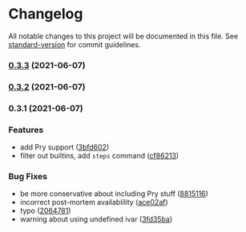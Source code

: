 # Changelog

All notable changes to this project will be documented in this file. See [standard-version](https://github.com/conventional-changelog/standard-version) for commit guidelines.

### [0.3.3](https://github.com/tomdalling/byebug-skipper/compare/v0.3.2...v0.3.3) (2021-06-07)

### [0.3.2](https://github.com/tomdalling/byebug-skipper/compare/v0.3.1...v0.3.2) (2021-06-07)

### 0.3.1 (2021-06-07)


### Features

* add Pry support ([3bfd602](https://github.com/tomdalling/byebug-skipper/commit/3bfd602cd2f41583e22d39986b70572c065f8139))
* filter out builtins, add `steps` command ([cf86213](https://github.com/tomdalling/byebug-skipper/commit/cf862130151f0502774fe48b1706cdb079d48a84))


### Bug Fixes

* be more conservative about including Pry stuff ([8815116](https://github.com/tomdalling/byebug-skipper/commit/881511626eee1a414e73d574e06deb45e655935d))
* incorrect post-mortem availablility ([ace02af](https://github.com/tomdalling/byebug-skipper/commit/ace02afdfc5c8eae39b474776539f2d3b6ac8fc2))
* typo ([2064781](https://github.com/tomdalling/byebug-skipper/commit/2064781ae160416253b619a7de772a8978012e49))
* warning about using undefined ivar ([3fd35ba](https://github.com/tomdalling/byebug-skipper/commit/3fd35ba938d323fcf37df6655e2febd141d477c2))
